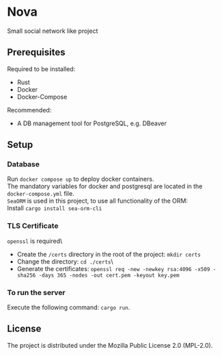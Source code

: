 # Nova

Small social network like project

## Prerequisites

Required to be installed:

- Rust
- Docker
- Docker-Compose

Recommended:

- A DB management tool for PostgreSQL, e.g. DBeaver

## Setup

### Database

Run `docker compose up` to deploy docker containers.\
The mandatory variables for docker and postgresql are located in the `docker-compose.yml` file.\
`SeaORM` is used in this project, to use all functionality of the ORM:\
    Install `cargo install sea-orm-cli`

### TLS Certificate

`openssl` is required\

- Create the `/certs` directory in the root of the project: `mkdir certs`
- Change the directory: `cd ./certs`\
- Generate the certificates: `openssl req -new -newkey rsa:4096 -x509 -sha256 -days 365 -nodes -out cert.pem -keyout key.pem`

### To run the server

Execute the following command: `cargo run`.

## License

The project is distributed under the Mozilla Public License 2.0 (MPL-2.0).
